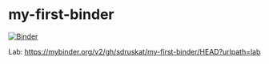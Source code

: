 # my-first-binder

[![Binder](https://mybinder.org/badge_logo.svg)](https://mybinder.org/v2/gh/sdruskat/my-first-binder/HEAD)

Lab: <https://mybinder.org/v2/gh/sdruskat/my-first-binder/HEAD?urlpath=lab>
